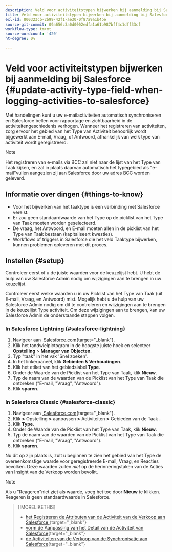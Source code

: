 ```yaml
---
description: Veld voor activiteitstypen bijwerken bij aanmelding bij Salesforce - Marketo Docs - Productdocumentatie
title: Veld voor activiteitstypen bijwerken bij aanmelding bij Salesforce
exl-id: 800323cb-2b99-42f1-ae30-0f87a9a1b4be
source-git-commit: 09a656c3a0d0002edfa1a61b987bff4c1dff33cf
workflow-type: tm+mt
source-wordcount: '420'
ht-degree: 0%

---
```


# Veld voor activiteitstypen bijwerken bij aanmelding bij Salesforce {#update-activity-type-field-when-logging-activities-to-salesforce}

Met handelingen kunt u uw e-mailactiviteiten automatisch synchroniseren en Salesforce bellen voor rapportage en zichtbaarheid in de activiteitengeschiedenis verhogen. Wanneer het registreren van activiteiten, zorg ervoor het gebied van het Type van Activiteit behoorlijk wordt bijgewerkt aan E-mail, Vraag, of Antwoord, afhankelijk van welk type van activiteit wordt geregistreerd.

>[!NOTE]
>
>Het registreren van e-mails via BCC zal niet naar de lijst van het Type van Taak kijken, en zal in plaats daarvan automatisch het typegebied als &quot;e-mail&quot;vullen aangezien zij aan Salesforce door uw adres BCC worden geleverd.

## Informatie over dingen {#things-to-know}

* Voor het bijwerken van het taaktype is een verbinding met Salesforce vereist.
* Er zou geen standaardwaarde van het Type op de picklist van het Type van Taak moeten worden geselecteerd.
* De vraag, het Antwoord, en E-mail moeten allen in de picklist van het Type van Taak bestaan (kapitaliseert kwesties).
* Workflows of triggers in Salesforce die het veld Taaktype bijwerken, kunnen problemen opleveren met dit proces.

## Instellen {#setup}

Controleer eerst of u de juiste waarden voor de keuzelijst hebt. U hebt de hulp van uw Salesforce Admin nodig om wijzigingen aan te brengen in uw keuzelijst.

Controleer eerst welke waarden u in uw Picklist van het Type van Taak (uit E-mail, Vraag, en Antwoord) mist. Mogelijk hebt u de hulp van uw Salesforce Admin nodig om dit te controleren en wijzigingen aan te brengen in de keuzelijst Type activiteit. Om deze wijzigingen aan te brengen, kan uw Salesforce Admin de onderstaande stappen volgen.

### In Salesforce Lightning {#salesforce-lightning}

1. Navigeer aan [&#x200B; Salesforce.com &#x200B;](https://salesforce.com){target="_blank"}.
1. Klik het tandwielpictogram in de hoogste juiste hoek en selecteer **Opstelling** > **Manager van Objecten**.
1. Typ &quot;taak&quot; in het vak &#39;Snel zoeken&#39;.
1. In het linkerpaneel, klik **Gebieden &amp; Verhoudingen**.
1. Klik het etiket van het gebiedslabel **Type**.
1. Onder de Waarde van de Picklist van het Type van Taak, klik **Nieuw**.
1. Typ de naam van de waarden van de Picklist van het Type van Taak die ontbreken (&quot;E-mail, &quot;Vraag&quot;, &quot;Antwoord&quot;).
1. Klik **sparen**.

### In Salesforce Classic {#salesforce-classic}

1. Navigeer aan [&#x200B; Salesforce.com &#x200B;](https://salesforce.com){target="_blank"}.
1. Klik **>** Opstelling **>** aanpassen **>** Activiteiten **>** Gebieden van de Taak **.**
1. Klik **Type**.
1. Onder de Waarde van de Picklist van het Type van Taak, klik **Nieuw**.
1. Typ de naam van de waarden van de Picklist van het Type van Taak die ontbreken (&quot;E-mail, &quot;Vraag&quot;, &quot;Antwoord&quot;).
1. Klik **sparen**.

Nu dit op zijn plaats is, zult u beginnen te zien het gebied van het Type de overeenkomstige waarde voor geregistreerde E-mail, Vraag, en Reacties bevolken. Deze waarden zullen _niet_ op de herinneringstaken van de Acties van Insight van de Verkoop worden bevolkt.

>[!NOTE]
>
>Als u &quot;Reageren&quot;niet ziet als waarde, voeg het toe door **Nieuw** te klikken. Reageren is geen standaardwaarde in Salesforce.

>[!MORELIKETHIS]
>
>* [&#x200B; het Registreren de Attributen van de Activiteit van de Verkoop aan Salesforce &#x200B;](/help/marketo/product-docs/marketo-sales-insight/actions/crm/salesforce-package-configuration/logging-sales-activity-attributes-to-salesforce.md){target="_blank"}
>* [&#x200B; vorm de Aanpassing van het Detail van de Activiteit van Salesforce &#x200B;](/help/marketo/product-docs/marketo-sales-insight/actions/crm/salesforce-integration/configure-salesforce-activity-detail-customization.md){target="_blank"}
>* [&#x200B; de Activiteiten van de Verkoop van de Synchronisatie aan Salesforce &#x200B;](/help/marketo/product-docs/marketo-sales-insight/actions/crm/salesforce-integration/sync-sales-activities-to-salesforce.md){target="_blank"}
